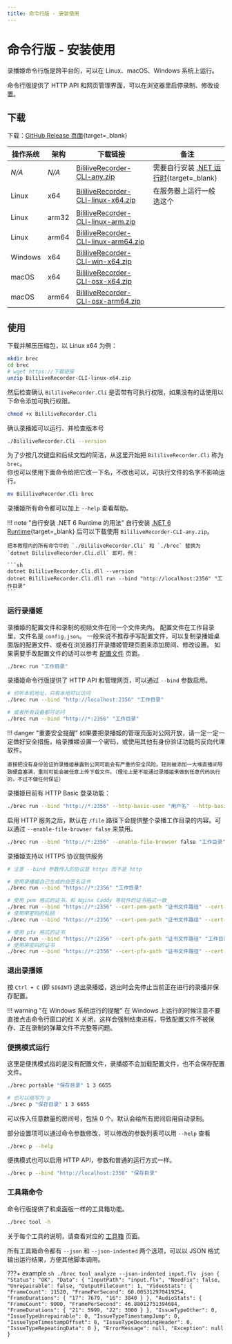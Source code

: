 ```yaml
---
title: 命令行版 - 安装使用
---
```

# 命令行版 - 安装使用

录播姬命令行版是跨平台的，可以在 Linux、macOS、Windows 系统上运行。

命令行版提供了 HTTP API 和网页管理界面，可以在浏览器里启停录制、修改设置。

## 下载

下载：[GitHub Release 页面](https://github.com/BililiveRecorder/BililiveRecorder/releases){target=_blank}

| 操作系统 | 架构 | 下载链接 | 备注 |
| -------- | --- | --- | ---- |
| _N/A_ | _N/A_ | [BililiveRecorder-CLI-any.zip](https://github.com/BililiveRecorder/BililiveRecorder/releases/latest/download/BililiveRecorder-CLI-any.zip) | 需要自行安装 [.NET 运行时](https://dotnet.microsoft.com/zh-cn/download/dotnet/6.0){target=_blank} |
| Linux | x64 | [BililiveRecorder-CLI-linux-x64.zip](https://github.com/BililiveRecorder/BililiveRecorder/releases/latest/download/BililiveRecorder-CLI-linux-x64.zip) | 在服务器上运行一般选这个 |
| Linux | arm32 | [BililiveRecorder-CLI-linux-arm.zip](https://github.com/BililiveRecorder/BililiveRecorder/releases/latest/download/BililiveRecorder-CLI-linux-arm.zip) |
| Linux | arm64 | [BililiveRecorder-CLI-linux-arm64.zip](https://github.com/BililiveRecorder/BililiveRecorder/releases/latest/download/BililiveRecorder-CLI-linux-arm64.zip) |
| Windows | x64 | [BililiveRecorder-CLI-win-x64.zip](https://github.com/BililiveRecorder/BililiveRecorder/releases/latest/download/BililiveRecorder-CLI-win-x64.zip) |
| macOS | x64 | [BililiveRecorder-CLI-osx-x64.zip](https://github.com/BililiveRecorder/BililiveRecorder/releases/latest/download/BililiveRecorder-CLI-osx-x64.zip) |
| macOS | arm64 | [BililiveRecorder-CLI-osx-arm64.zip](https://github.com/BililiveRecorder/BililiveRecorder/releases/latest/download/BililiveRecorder-CLI-osx-arm64.zip) |

## 使用

下载并解压压缩包，以 Linux x64 为例：

```sh
mkdir brec
cd brec
# wget https://下载链接
unzip BililiveRecorder-CLI-linux-x64.zip
```

然后检查确认 `BililiveRecorder.Cli` 是否带有可执行权限，如果没有的话使用以下命令添加可执行权限。

```sh
chmod +x BililiveRecorder.Cli
```

确认录播姬可以运行、并检查版本号

```sh
./BililiveRecorder.Cli --version
```

为了少按几次键盘和后续文档的简洁，从这里开始把 `BililiveRecorder.Cli` 称为 `brec`。  
你也可以使用下面命令给把它改一下名，不改也可以，可执行文件的名字不影响运行。

```sh
mv BililiveRecorder.Cli brec
```

录播姬所有命令都可以加上 `--help` 查看帮助。

!!! note "自行安装 .NET 6 Runtime 的用法"
    自行安装 [.NET 6 Runtime](https://dotnet.microsoft.com/zh-cn/download/dotnet/6.0){target=_blank} 后可以下载使用 `BililiveRecorder-CLI-any.zip`。

    把本教程内的所有命令中的 `./BililiveRecorder.Cli` 和 `./brec` 替换为 `dotnet BililiveRecorder.Cli.dll` 即可，例：

    ```sh
    dotnet BililiveRecorder.Cli.dll --version
    dotnet BililiveRecorder.Cli.dll run --bind "http://localhost:2356" "工作目录"
    ```

### 运行录播姬

录播姬的配置文件和录制的视频文件在同一个文件夹内。
配置文件在工作目录里，文件名是 `config.json`。
一般来说不推荐手写配置文件，可以复制录播姬桌面版的配置文件、或者在浏览器打开录播姬管理页面来添加房间、修改设置。
如果需要手改配置文件的话可以参考 [配置文件](../config-file.md) 页面。

```sh
./brec run "工作目录"
```

录播姬命令行版提供了 HTTP API 和管理网页，可以通过 `--bind` 参数启用。

```sh
# 侦听本机地址，只有本地可以访问
./brec run --bind "http://localhost:2356" "工作目录"

# 或者所有设备都可访问
./brec run --bind "http://*:2356" "工作目录"
```

!!! danger "重要安全提醒"
    如果要把录播姬的管理页面对公网开放，请一定一定一定做好安全措施，给录播姬设置一个密码，或使用其他有身份验证功能的反向代理软件。

    直接把没有身份验证的录播姬暴露到公网可能会有严重的安全风险。轻则被添加一大堆直播间导致硬盘塞满，重则可能会被任意上传下载文件。（理论上是不能通过录播姬来做到任意代码执行的，不过不做任何保证）

录播姬目前有 HTTP Basic 登录功能：

```sh
./brec run --bind "http://*:2356" --http-basic-user "用户名" --http-basic-pass "密码" "工作目录"
```

启用 HTTP 服务之后，默认在 `/file` 路径下会提供整个录播工作目录的内容。可以通过 `--enable-file-browser false` 来禁用。

```sh
./brec run --bind "http://*:2356" --enable-file-browser false "工作目录"
```

录播姬支持以 HTTPS 协议提供服务

```sh
# 注意 --bind 参数传入的协议是 https 而不是 http

# 使用录播姬自己生成的自签名证书
./brec run --bind "https://*:2356" "工作目录"

# 使用 pem 格式的证书，和 Nginx Caddy 等软件的证书格式一致
./brec run --bind "https://*:2356" --cert-pem-path "证书文件路径" --cert-key-path "私钥文件路径" "工作目录"
# 使用带密码的私钥
./brec run --bind "https://*:2356" --cert-pem-path "证书文件路径" --cert-key-path "私钥文件路径" --cert-password "私钥密码" "工作目录"

# 使用 pfx 格式的证书
./brec run --bind "https://*:2356" --cert-pfx-path "证书文件路径" "工作目录"
# 使用带密码的证书
./brec run --bind "https://*:2356" --cert-pfx-path "证书文件路径" --cert-password "私钥密码" "工作目录"
```

### 退出录播姬

按 `Ctrl + C` (即 `SIGINT`) 退出录播姬，退出时会先停止当前正在进行的录播并保存配置。

!!! warning "在 Windows 系统运行的提醒"
    在 Windows 上运行的时候注意不要直接点击命令行窗口的红 X 关闭，这样会强制结束进程，导致配置文件不被保存、正在录制的弹幕文件不完整等问题。

### 便携模式运行

这里是便携模式指的是没有配置文件，录播姬不会加载配置文件，也不会保存配置文件。

```sh
./brec portable "保存目录" 1 3 6655

# 也可以缩写为 p
./brec p "保存目录" 1 3 6655
```

可以传入任意数量的房间号，包括 0 个。默认会给所有房间启用自动录制。

部分设置项可以通过命令参数修改，可以修改的参数列表可以用 `--help` 查看

```sh
./brec p --help
```

便携模式也可以启用 HTTP API，参数和普通的运行方式一样。

```sh
./brec p --bind "http://localhost:2356" "保存目录"
```

### 工具箱命令

命令行版提供了和桌面版一样的工具箱功能。

```sh
./brec tool -h
```

关于每个工具的说明，请查看对应的 [工具箱](../toolbox/index.md) 页面。

所有工具箱命令都有 `--json` 和 `--json-indented` 两个选项，可以以 JSON 格式输出运行结果，方便其他脚本调用。

???+ example
    ```sh
    ./brec tool analyze --json-indented input.flv
    ```
    ```json
    {
      "Status": "OK",
      "Data": {
        "InputPath": "input.flv",
        "NeedFix": false,
        "Unrepairable": false,
        "OutputFileCount": 1,
        "VideoStats": {
          "FrameCount": 11520,
          "FramePerSecond": 60.005312970419254,
          "FrameDurations": {
            "17": 7679,
            "16": 3840
          }
        },
        "AudioStats": {
          "FrameCount": 9000,
          "FramePerSecond": 46.88012751394684,
          "FrameDurations": {
            "21": 5999,
            "22": 3000
          }
        },
        "IssueTypeOther": 0,
        "IssueTypeUnrepairable": 0,
        "IssueTypeTimestampJump": 0,
        "IssueTypeTimestampOffset": 0,
        "IssueTypeDecodingHeader": 0,
        "IssueTypeRepeatingData": 0
      },
      "ErrorMessage": null,
      "Exception": null
    }
    ```
